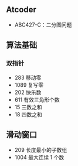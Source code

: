 ## Atcoder

- ABC427-C：二分图问题

## 算法基础

### 双指针

- 283 移动零
- 1089 复写零
- 202 快乐数
- 611 有效三角形个数
- 15 三数之和
- 18 四数之和

## 滑动窗口

- 209 长度最小的子数组
- 1004 最大连续 1 个数